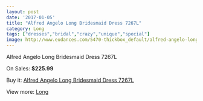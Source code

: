 ```yaml
---
layout: post
date: '2017-01-05'
title: "Alfred Angelo Long Bridesmaid Dress 7267L"
category: Long
tags: ["dresses","bridal","crazy","unique","special"]
image: http://www.eudances.com/5470-thickbox_default/alfred-angelo-long-bridesmaid-dress-7267l.jpg
---
```

Alfred Angelo Long Bridesmaid Dress 7267L

On Sales: **$225.99**
<a href="https://www.eudances.com/en/long/1876-alfred-angelo-long-bridesmaid-dress-7267l.html"><amp-img layout="responsive" width="600" height="600" src="//www.eudances.com/5470-thickbox_default/alfred-angelo-long-bridesmaid-dress-7267l.jpg" alt="Alfred Angelo Long Bridesmaid Dress 7267L 0" /></a>
<a href="https://www.eudances.com/en/long/1876-alfred-angelo-long-bridesmaid-dress-7267l.html"><amp-img layout="responsive" width="600" height="600" src="//www.eudances.com/5471-thickbox_default/alfred-angelo-long-bridesmaid-dress-7267l.jpg" alt="Alfred Angelo Long Bridesmaid Dress 7267L 1" /></a>

Buy it: [Alfred Angelo Long Bridesmaid Dress 7267L](https://www.eudances.com/en/long/1876-alfred-angelo-long-bridesmaid-dress-7267l.html "Alfred Angelo Long Bridesmaid Dress 7267L")

View more: [Long](https://www.eudances.com/en/21-long "Long")